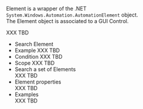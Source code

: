 Element is a wrapper of the .NET `System.Windows.Automation.AutomationElement` object.   
The Element object is associated to a GUI Control. 

XXX TBD

* Search Element
 * Example
   XXX TBD
 * Condition
   XXX TBD
 * Scope
   XXX TBD
* Search a set of Elements   
  XXX TBD
* Element properties  
  XXX TBD
* Examples   
  XXX TBD 

